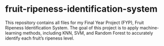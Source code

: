 # fruit-ripeness-identification-system
This repository contains all files for my Final Year Project (FYP), Fruit Ripeness Identification System. The goal of this project is to apply machine-learning methods, including KNN, SVM, and Random Forest to accurately identify each fruit’s ripeness level.
